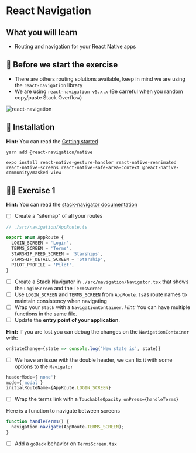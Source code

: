 # React Navigation

## What you will learn

- Routing and navigation for your React Native apps

## 👾 Before we start the exercise

- There are others routing solutions available, keep in mind we are using the `react-navigation` library
- We are using `react-navigation v5.x.x` (Be carreful when you random copy/paste Stack Overflow)

![react-navigation](https://raw.githubusercontent.com/flexbox/react-native-workshop/main/challenges/react-navigation/react-navigation.png)

## 📡 Installation

**Hint:** You can read the [Getting started](https://reactnavigation.org/docs/getting-started)

```console
yarn add @react-navigation/native
```

```console
expo install react-native-gesture-handler react-native-reanimated react-native-screens react-native-safe-area-context @react-native-community/masked-view
```

## 👨‍🚀 Exercise 1

**Hint:** You can read the [stack-navigator documentation](https://reactnavigation.org/docs/stack-navigator/)

- [ ] Create a "sitemap" of all your routes

```javascript
// ./src/navigation/AppRoute.ts

export enum AppRoute {
  LOGIN_SCREEN = 'Login',
  TERMS_SCREEN = 'Terms',
  STARSHIP_FEED_SCREEN = 'Starships',
  STARSHIP_DETAIL_SCREEN = 'Starship',
  PILOT_PROFILE = 'Pilot',
}
```

- [ ] Create a Stack Navigator in `./src/navigation/Navigator.tsx` that shows the `LoginScreen` and the `TermsScreen`
- [ ] Use `LOGIN_SCREEN` and `TERMS_SCREEN` from `AppRoute.ts`as route names to maintain consistency when navigating
- [ ] Wrap your `Stack` with a `NavigationContainer`. _Hint:_ You can have multiple functions in the same file.
- [ ] Update the **entry point of your application**.

**Hint:** If you are lost you can debug the changes on the `NavigationContainer` with:

```javascript
onStateChange={state => console.log('New state is', state)}
```

- [ ] We have an issue with the double header, we can fix it with some options to the `Navigator`

```javascript
headerMode={'none'}
mode={'modal'}
initialRouteName={AppRoute.LOGIN_SCREEN}
```

- [ ] Wrap the terms link with a `TouchableOpacity onPress={handleTerms}`

Here is a function to navigate between screens

```javascript
function handleTerms() {
  navigation.navigate(AppRoute.TERMS_SCREEN);
}
```

- [ ] Add a `goBack` behavior on `TermsScreen.tsx`
